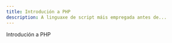 ```yaml
---
title: Introdución a PHP
description: A linguaxe de script máis empregada antes de...
---
```


Introdución a PHP